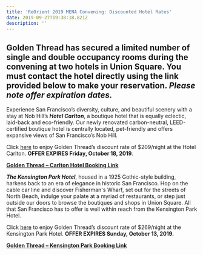 ```yaml
---
title: 'ReOrient 2019 MENA Convening: Discounted Hotel Rates'
date: 2019-09-27T19:38:18.821Z
description: ''
---
```

## Golden Thread has secured a limited number of single and double occupancy rooms during the convening at two hotels in Union Square. You must contact the hotel directly using the link provided below to make your reservation. _Please note offer expiration dates._

Experience San Francisco’s diversity, culture, and beautiful scenery with a stay at Nob Hill’s _**Hotel Carlton**_, a boutique hotel that is equally eclectic, laid-back and eco-friendly. Our newly renovated carbon-neutral, LEED-certified boutique hotel is centrally located, pet-friendly and offers expansive views of San Francisco’s Nob Hill.

Click [here](https://gc.synxis.com/rez.aspx?Hotel=59679&Chain=25042&template=CAR&arrive=11/8/2019&depart=11/11/2019&adult=1&child=0&group=1911GOLDEN) to enjoy Golden Thread’s discount rate of $209/night at the Hotel Carlton. **OFFER EXPIRES Friday, October 18, 2019**.

****[**Golden Thread – Carlton Hotel Booking Link**](https://gc.synxis.com/rez.aspx?Hotel=59679&Chain=25042&template=CAR&arrive=11/8/2019&depart=11/11/2019&adult=1&child=0&group=1911GOLDEN)****

_**The Kensington Park Hotel**_, housed in a 1925 Gothic-style building, harkens back to an era of elegance in historic San Francisco. Hop on the cable car line and discover Fisherman's Wharf, set out for the streets of North Beach, indulge your palate at a myriad of restaurants, or step just outside our doors to browse the boutiques and shops in Union Square. All that San Francisco has to offer is well within reach from the Kensington Park Hotel.

Click [here](https://be.synxis.com/?adult=1&arrive=2019-11-08&chain=25881&child=0&clearcache=all&configcode=initialConfig&currency=USD&depart=2019-11-09&group=GOLDTHREAD&hotel=55678&level=hotel&locale=en-US&nocache=true&notrack=true&rooms=1&themecode=initialTheme) to enjoy Golden Thread’s discount rate of $269/night at the Kensington Park Hotel. **OFFER EXPIRES Sunday, October 13, 2019.**

****[**Golden Thread – Kensington Park Booking Link**](https://be.synxis.com/?adult=1&arrive=2019-11-08&chain=25881&child=0&clearcache=all&configcode=initialConfig&currency=USD&depart=2019-11-09&group=GOLDTHREAD&hotel=55678&level=hotel&locale=en-US&nocache=true&notrack=true&rooms=1&themecode=initialTheme)****
